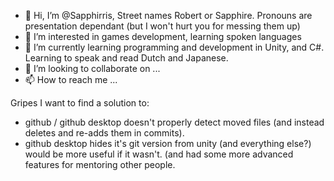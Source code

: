 - 👋 Hi, I’m @Sapphirris, Street names Robert or Sapphire. Pronouns are presentation dependant (but I won't hurt you for messing them up)
- 👀 I’m interested in games development, learning spoken languages
- 🌱 I’m currently learning programming and development in Unity, and C#. Learning to speak and read Dutch and Japanese.
- 💞️ I’m looking to collaborate on ...
- 📫 How to reach me ...

Gripes I want to find a solution to:
 - github / github desktop doesn't properly detect moved files (and instead deletes and re-adds them in commits).
 - github desktop hides it's git version from unity (and everything else?) would be more useful if it wasn't. (and had some more advanced features for mentoring other people.


<!---
Sapphirris/Sapphirris is a ✨ special ✨ repository because its `README.md` (this file) appears on your GitHub profile.
You can click the Preview link to take a look at your changes.
--->
